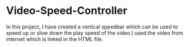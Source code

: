 # Video-Speed-Controller
In this project, I have created a vertical sppedbar which can be used to speed up or slow down the play speed of the video.I used the video from internet which is linked in the HTML file.
